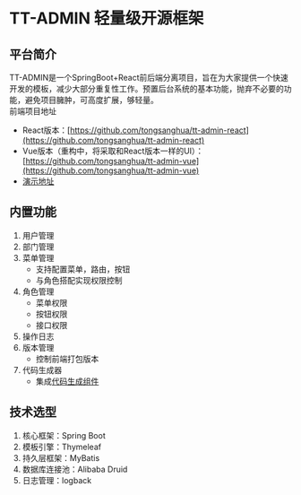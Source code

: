 # TT-ADMIN 轻量级开源框架

## 平台简介

TT-ADMIN是一个SpringBoot+React前后端分离项目，旨在为大家提供一个快速开发的模板，减少大部分重复性工作。预置后台系统的基本功能，抛弃不必要的功能，避免项目臃肿，可高度扩展，够轻量。  
前端项目地址
* React版本：[https://github.com/tongsanghua/tt-admin-react](https://github.com/tongsanghua/tt-admin-react)
* Vue版本（重构中，将采取和React版本一样的UI）：[https://github.com/tongsanghua/tt-admin-vue](https://github.com/tongsanghua/tt-admin-vue)
* [演示地址](https://github.com/tongsanghua/tt-admin-web)

## 内置功能

1. 用户管理
2. 部门管理
3. 菜单管理
    - 支持配置菜单，路由，按钮
    - 与角色搭配实现权限控制
4. 角色管理
    - 菜单权限
    - 按钮权限
    - 接口权限
5. 操作日志
6. 版本管理
    - 控制前端打包版本
7. 代码生成器
    - 集成[代码生成组件](https://github.com/tongsanghua/TTCode)

## 技术选型

1. 核心框架：Spring Boot
2. 模板引擎：Thymeleaf
3. 持久层框架：MyBatis
4. 数据库连接池：Alibaba Druid 
5. 日志管理：logback 

